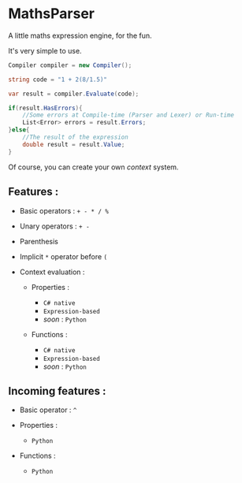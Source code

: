 # MathsParser
A little maths expression engine, for the fun.

It's very simple to use.

```csharp
Compiler compiler = new Compiler();

string code = "1 + 2(8/1.5)"

var result = compiler.Evaluate(code);

if(result.HasErrors){
	//Some errors at Compile-time (Parser and Lexer) or Run-time
	List<Error> errors = result.Errors;
}else{
	//The result of the expression
	double result = result.Value;
}
```

Of course, you can create your own *context* system.

## Features :

* Basic operators : `+ - * / %`

* Unary operators : `+ -`

* Parenthesis

* Implicit `*` operator before `(`

* Context evaluation :

	* Properties :
		* `C# native`
		* `Expression-based`
		* *soon* : `Python`

	* Functions : 
		* `C# native`
		* `Expression-based`
		* *soon* : `Python` 

## Incoming features :

* Basic operator : `^`

* Properties :
	* `Python`

* Functions :
	* `Python`

